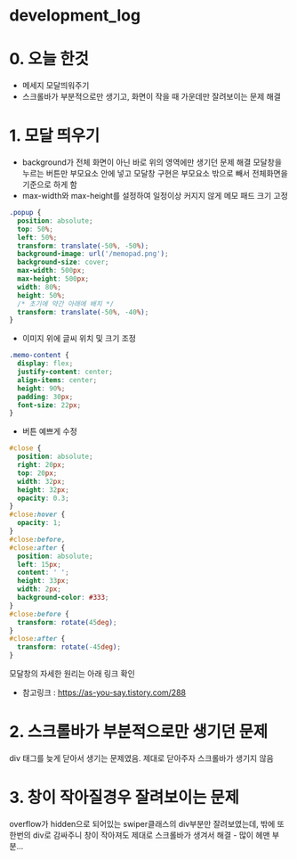 # development_log

# 0. 오늘 한것
* 메세지 모달띄워주기
* 스크롤바가 부분적으로만 생기고, 화면이 작을 때 가운데만 잘려보이는 문제 해결

# 1. 모달 띄우기
* background가 전체 화면이 아닌 바로 위의 영역에만 생기던 문제 해결
모달창을 누르는 버튼만 부모요소 안에 넣고 모달창 구현은 부모요소 밖으로 빼서 전체화면을 기준으로 하게 함
* max-width와 max-height를 설정하여 일정이상 커지지 않게 메모 패드 크기 고정
```css
.popup {
  position: absolute;
  top: 50%;
  left: 50%;
  transform: translate(-50%, -50%);
  background-image: url('/memopad.png');
  background-size: cover;
  max-width: 500px;
  max-height: 500px;
  width: 80%;
  height: 50%;
  /* 초기에 약간 아래에 배치 */
  transform: translate(-50%, -40%);
}
```
* 이미지 위에 글씨 위치 및 크기 조정
```css
.memo-content {
  display: flex;
  justify-content: center;
  align-items: center;
  height: 90%;
  padding: 30px;
  font-size: 22px;
}
```
* 버튼 예쁘게 수정
```css
#close {
  position: absolute;
  right: 20px;
  top: 20px;
  width: 32px;
  height: 32px;
  opacity: 0.3;
}
#close:hover {
  opacity: 1;
}
#close:before,
#close:after {
  position: absolute;
  left: 15px;
  content: ' ';
  height: 33px;
  width: 2px;
  background-color: #333;
}
#close:before {
  transform: rotate(45deg);
}
#close:after {
  transform: rotate(-45deg);
}

```
모달창의 자세한 원리는 아래 링크 확인
* 참고링크 : https://as-you-say.tistory.com/288
# 2. 스크롤바가 부분적으로만 생기던 문제
div 태그를 늦게 닫아서 생기는 문제였음. 제대로 닫아주자 스크롤바가 생기지 않음
# 3. 창이 작아질경우 잘려보이는 문제
overflow가 hidden으로 되어있는 swiper클래스의 div부분만 잘려보였는데, 밖에 또 한번의 div로 감싸주니 창이 작아져도 제대로 스크롤바가 생겨서 해결 - 많이 헤맨 부분...
